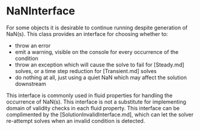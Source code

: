 # NaNInterface

For some objects it is desirable to continue running despite generation of
NaN(s). This class provides an interface for choosing whether to:

- throw an error
- emit a warning, visible on the console for every occurrence of the condition
- throw an exception which will cause the solve to fail for [Steady.md] solves, or a time step reduction
  for [Transient.md] solves
- do nothing at all, just using a quiet NaN which may affect the solution downstream

This interface is commonly used in fluid properties for handling the occurrence of NaN(s).
This interface is not a substitute for implementing domain of validity checks in each fluid property.
This interface can be complimented by the [SolutionInvalidInterface.md], which can let the solver
re-attempt solves when an invalid condition is detected.
